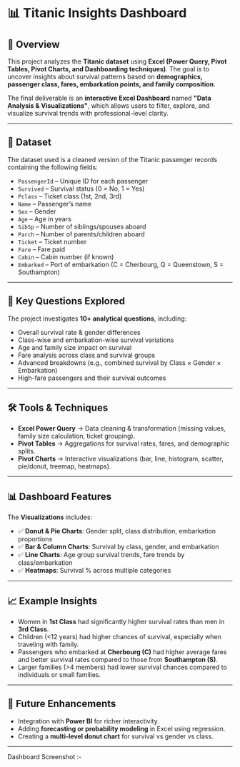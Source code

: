 # 📊 Titanic Insights Dashboard

## 📌 Overview

This project analyzes the **Titanic dataset** using **Excel (Power Query, Pivot Tables, Pivot Charts, and Dashboarding techniques)**. The goal is to uncover insights about survival patterns based on **demographics, passenger class, fares, embarkation points, and family composition**.

The final deliverable is an **interactive Excel Dashboard** named **"Data Analysis & Visualizations"**, which allows users to filter, explore, and visualize survival trends with professional-level clarity.

---

## 📂 Dataset

The dataset used is a cleaned version of the Titanic passenger records containing the following fields:

* `PassengerId` – Unique ID for each passenger
* `Survived` – Survival status (0 = No, 1 = Yes)
* `Pclass` – Ticket class (1st, 2nd, 3rd)
* `Name` – Passenger’s name
* `Sex` – Gender
* `Age` – Age in years
* `SibSp` – Number of siblings/spouses aboard
* `Parch` – Number of parents/children aboard
* `Ticket` – Ticket number
* `Fare` – Fare paid
* `Cabin` – Cabin number (if known)
* `Embarked` – Port of embarkation (C = Cherbourg, Q = Queenstown, S = Southampton)

---

## 🎯 Key Questions Explored

The project investigates **10+ analytical questions**, including:

* Overall survival rate & gender differences
* Class-wise and embarkation-wise survival variations
* Age and family size impact on survival
* Fare analysis across class and survival groups
* Advanced breakdowns (e.g., combined survival by Class × Gender × Embarkation)
* High-fare passengers and their survival outcomes

---

## 🛠️ Tools & Techniques

* **Excel Power Query** → Data cleaning & transformation (missing values, family size calculation, ticket grouping).
* **Pivot Tables** → Aggregations for survival rates, fares, and demographic splits.
* **Pivot Charts** → Interactive visualizations (bar, line, histogram, scatter, pie/donut, treemap, heatmaps).

---

## 📊 Dashboard Features

The **Visualizations** includes:

* ✅ **Donut & Pie Charts**: Gender split, class distribution, embarkation proportions
* ✅ **Bar & Column Charts**: Survival by class, gender, and embarkation
* ✅ **Line Charts**: Age group survival trends, fare trends by class/embarkation
* ✅ **Heatmaps**: Survival % across multiple categories

---

## 📈 Example Insights

* Women in **1st Class** had significantly higher survival rates than men in **3rd Class**.
* Children (<12 years) had higher chances of survival, especially when traveling with family.
* Passengers who embarked at **Cherbourg (C)** had higher average fares and better survival rates compared to those from **Southampton (S)**.
* Larger families (>4 members) had lower survival chances compared to individuals or small families.

---

## 🚀 Future Enhancements

* Integration with **Power BI** for richer interactivity.
* Adding **forecasting or probability modeling** in Excel using regression.
* Creating a **multi-level donut chart** for survival vs gender vs class.

---

Dashboard Screenshot :-

